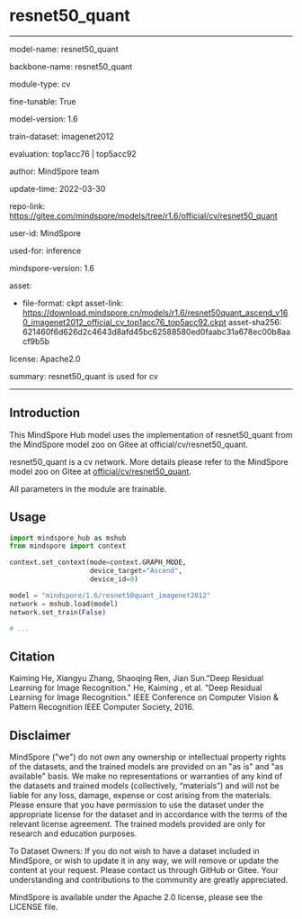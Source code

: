 # resnet50_quant

---

model-name: resnet50_quant

backbone-name: resnet50_quant

module-type: cv

fine-tunable: True

model-version: 1.6

train-dataset: imagenet2012

evaluation: top1acc76 | top5acc92

author: MindSpore team

update-time: 2022-03-30

repo-link: <https://gitee.com/mindspore/models/tree/r1.6/official/cv/resnet50_quant>

user-id: MindSpore

used-for: inference

mindspore-version: 1.6

asset:

-
    file-format: ckpt
    asset-link: <https://download.mindspore.cn/models/r1.6/resnet50quant_ascend_v160_imagenet2012_official_cv_top1acc76_top5acc92.ckpt>
    asset-sha256: 621460f6d626d2c4643d8afd45bc62588580ed0faabc31a678ec00b8aacf9b5b

license: Apache2.0

summary: resnet50_quant is used for cv

---

## Introduction

This MindSpore Hub model uses the implementation of resnet50_quant from the MindSpore model zoo on Gitee at official/cv/resnet50_quant.

resnet50_quant is a cv network. More details please refer to the MindSpore model zoo on Gitee at [official/cv/resnet50_quant](https://gitee.com/mindspore/models/blob/r1.6/official/cv/resnet50_quant/README.md).

All parameters in the module are trainable.

## Usage

```python
import mindspore_hub as mshub
from mindspore import context

context.set_context(mode=context.GRAPH_MODE,
                    device_target="Ascend",
                    device_id=0)

model = "mindspore/1.6/resnet50quant_imagenet2012"
network = mshub.load(model)
network.set_train(False)

# ...
```

## Citation

Kaiming He, Xiangyu Zhang, Shaoqing Ren, Jian Sun."Deep Residual Learning for Image Recognition." He, Kaiming , et al. "Deep Residual Learning for Image Recognition." IEEE Conference on Computer Vision & Pattern Recognition IEEE Computer Society, 2016.

## Disclaimer

MindSpore ("we") do not own any ownership or intellectual property rights of the datasets, and the trained models are provided on an "as is" and "as available" basis. We make no representations or warranties of any kind of the datasets and trained models (collectively, “materials”) and will not be liable for any loss, damage, expense or cost arising from the materials. Please ensure that you have permission to use the dataset under the appropriate license for the dataset and in accordance with the terms of the relevant license agreement. The trained models provided are only for research and education purposes.

To Dataset Owners: If you do not wish to have a dataset included in MindSpore, or wish to update it in any way, we will remove or update the content at your request. Please contact us through GitHub or Gitee. Your understanding and contributions to the community are greatly appreciated.

MindSpore is available under the Apache 2.0 license, please see the LICENSE file.
